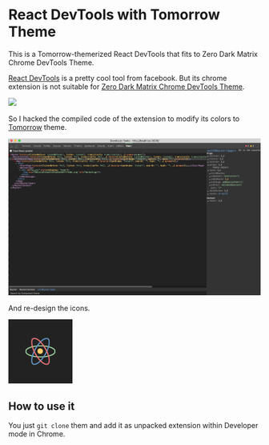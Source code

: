 # React DevTools with Tomorrow Theme

This is a Tomorrow-themerized React DevTools that fits to Zero Dark Matrix Chrome DevTools Theme.

[React DevTools](https://github.com/facebook/react-devtools) is a pretty cool tool from facebook. But its chrome extension is not suitable for [Zero Dark Matrix Chrome DevTools Theme](https://github.com/mauricecruz/chrome-devtools-zerodarkmatrix-theme).

![](https://cloud.githubusercontent.com/assets/5997332/3417729/84ba457e-fe3c-11e3-91f3-ff41256fb8b1.png)

So I hacked the compiled code of the extension to modify its colors to [Tomorrow](https://github.com/chriskempson/tomorrow-theme)  theme.

![](snapshot.png)

And re-design the icons.

![](/icons/icon128.png)

## How to use it 

You just `git clone` them and add it as unpacked extension within Developer mode in Chrome.

